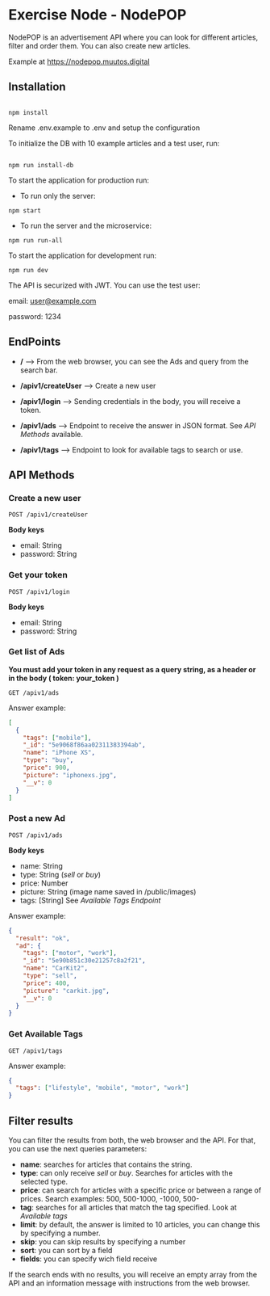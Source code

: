 # Exercise Node - NodePOP

NodePOP is an advertisement API where you can look for different articles, filter and order them. You can also create new articles.

Example at https://nodepop.muutos.digital

## Installation

```shell

npm install

```

Rename .env.example to .env and setup the configuration

To initialize the DB with 10 example articles and a test user, run:

```shell

npm run install-db

```

To start the application for production run:

- To run only the server:

```shell
npm start
```

- To run the server and the microservice:

```shell
npm run run-all
```

To start the application for development run:

```shell
npm run dev
```

The API is securized with JWT. You can use the test user:

email: user@example.com

password: 1234

## EndPoints

- **/** --> From the web browser, you can see the Ads and query from the search bar.

- **/apiv1/createUser** --> Create a new user

- **/apiv1/login** --> Sending credentials in the body, you will receive a token.

- **/apiv1/ads** --> Endpoint to receive the answer in JSON format. See _API Methods_ available.

- **/apiv1/tags** --> Endpoint to look for available tags to search or use.

## API Methods

### Create a new user

```shell
POST /apiv1/createUser
```

**Body keys**

- email: String
- password: String

### Get your token

```shell
POST /apiv1/login
```

**Body keys**

- email: String
- password: String

### Get list of Ads

**You must add your token in any request as a query string, as a header or in the body ( token: your_token )**

```shell
GET /apiv1/ads
```

Answer example:

```json
[
  {
    "tags": ["mobile"],
    "_id": "5e9068f86aa02311383394ab",
    "name": "iPhone XS",
    "type": "buy",
    "price": 900,
    "picture": "iphonexs.jpg",
    "__v": 0
  }
]
```

### Post a new Ad

```shell
POST /apiv1/ads
```

**Body keys**

- name: String
- type: String (_sell_ or _buy_)
- price: Number
- picture: String (image name saved in /public/images)
- tags: [String] See _Available Tags Endpoint_

Answer example:

```json
{
  "result": "ok",
  "ad": {
    "tags": ["motor", "work"],
    "_id": "5e90b851c30e21257c8a2f21",
    "name": "CarKit2",
    "type": "sell",
    "price": 400,
    "picture": "carkit.jpg",
    "__v": 0
  }
}
```

### Get Available Tags

```shell
GET /apiv1/tags
```

Answer example:

```json
{
  "tags": ["lifestyle", "mobile", "motor", "work"]
}
```

## Filter results

You can filter the results from both, the web browser and the API. For that, you can use the next queries parameters:

- **name**: searches for articles that contains the string.
- **type**: can only receive _sell_ or _buy_. Searches for articles with the selected type.
- **price**: can search for articles with a specific price or between a range of prices. Search examples: 500, 500-1000, -1000, 500-
- **tag**: searches for all articles that match the tag specified. Look at _Available tags_
- **limit**: by default, the answer is limited to 10 articles, you can change this by specifying a number.
- **skip**: you can skip results by specifying a number
- **sort**: you can sort by a field
- **fields**: you can specify wich field receive

If the search ends with no results, you will receive an empty array from the API and an information message with instructions from the web browser.
